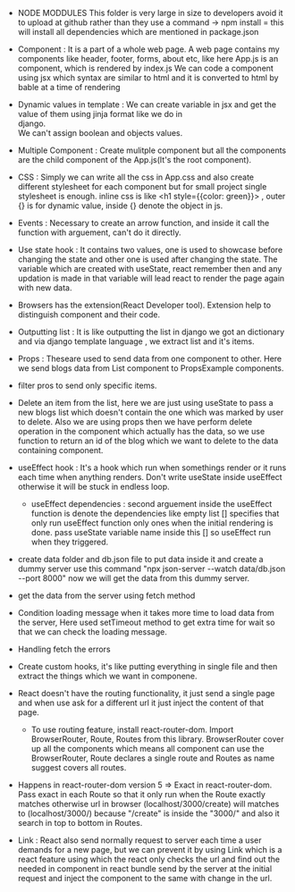 - NODE MODDULES 
    This folder is very large in size to developers avoid it to upload at github rather than they use a command -> 
    npm install = this will install all dependencies which are mentioned in package.json

- Component : It is a part of a whole web page. A web page contains my components like header, footer, forms, about etc,
    like here App.js is an component, which is rendered by index.js
    We can code a component using jsx which syntax are similar to html and it is converted to html by bable at a time of rendering

- Dynamic values in template : We can create variable in jsx and get the value of them using jinja format like we do in   
    django.   
    We can't assign boolean and objects values.

- Multiple Component : Create mulitple component but all the components are the child component of the App.js(It's the root 
    component).

- CSS : Simply we can write all the css in App.css and also create different stylesheet for each component but for small
    project single stylesheet is enough.
    inline css is like <h1 style={{color: green}}></h1> , outer {} is for dynamic value, inside {} denote the object in js.

- Events : Necessary to create an arrow function, and inside it call the function with arguement, can't do it directly.

- Use state hook : It contains two values, one is used to showcase before changing the state and other one is used after 
    changing the state. The variable which are created with useState, react remember then and any updation is made in that 
    variable will lead react to render the page again with new data.

- Browsers has the extension(React Developer tool). Extension help to distinguish component and their code.

- Outputting list : It is like outputting the list in django we got an dictionary and via django template language , we 
    extract list and it's items.

- Props : Theseare used to send data from one component to other. Here we send blogs data from List component to 
    PropsExample components.

- filter pros to send only specific items.

- Delete an item from the list, here we are just using useState to pass a new blogs list which doesn't contain the one
    which was marked by user to delete. Also we are using props then we have perform delete operation in the component
    which actually has the data, so we use function to return an id of the blog which we want to delete to the data
    containing component.

- useEffect hook : It's a hook which run when somethings render or it runs each time when anything renders. Don't write
    useState inside useEffect otherwise it will be stuck in endless loop.
    - useEffect dependencies : second arguement inside the useEffect function is denote the dependencies like empty list []
        specifies that only run useEffect function only ones when the initial rendering is done.
        pass useState variable name inside this [] so useEffect run when they triggered.

- create data folder and db.json file to put data inside it and create a dummy server use this command "npx json-server
    --watch data/db.json --port 8000" now we will get the data from this dummy server.

- get the data from the server using fetch method
- Condition loading message when it takes more time to load data from the server, Here used setTimeout method to get extra time
    for wait so that we can check the loading message.

- Handling fetch the errors 

- Create custom hooks, it's like putting everything in single file and then extract the things which we want in componene.

- React doesn't have the routing functionality, it just send a single page and when use ask for a different url it just
    inject the content of that page.
    - To use routing feature, install react-router-dom. Import BrowserRouter, Route, Routes from this library. BrowserRouter
        cover up all the components which means all component can use the BrowserRouter, Route declares a single route and 
        Routes as name suggest covers all routes.

- Happens in react-router-dom version 5 => Exact in react-router-dom. Pass exact in each Route so that it only run when the 
    Route exactly matches otherwise url in 
    browser (localhost/3000/create) will matches to (localhost/3000/) because "/create" is inside the "3000/" and also it 
    search in top to bottom in Routes.

- Link : React also send normally request to server each time a user demands for a new page, but we can prevent it by using 
    Link which is a react feature using which the react only checks the url and find out the needed in component in react bundle send by the server at the initial request and inject the component to the same with change in the url.